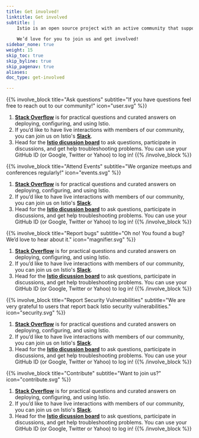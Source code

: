 ```yaml
---
title: Get involved!
linktitle: Get involved
subtitle: |
    Istio is an open source project with an active community that supports its use and on-going development.
    
    We’d love for you to join us and get involved!
sidebar_none: true
weight: 15
skip_toc: true
skip_byline: true
skip_pagenav: true
aliases:
doc_type: get-involved

---
```


{{% involve_block title="Ask questions" subtitle="If you have questions feel free to reach out to our community!" icon="user.svg" %}}
1. [**Stack Overflow**](https://stackoverflow.com/questions/tagged/istio) is for practical questions and curated answers on deploying, configuring, and using Istio.
1. If you’d like to have live interactions with members of our community, you can join us on Istio's [**Slack**](https://istio.slack.com/).
1. Head for the [**Istio dicussion board**](https://discuss.istio.io/latest) to ask questions, participate in discussions, and get help troubleshooting problems. You can use your GitHub ID (or Google, Twitter or Yahoo) to log in!
{{% /involve_block %}}


{{% involve_block title="Attend Events" subtitle="We organize meetups and conferences regularly!" icon="events.svg" %}}
1. [**Stack Overflow**](https://stackoverflow.com/questions/tagged/istio) is for practical questions and curated answers on deploying, configuring, and using Istio.
1. If you’d like to have live interactions with members of our community, you can join us on Istio's [**Slack**](https://istio.slack.com/).
1. Head for the [**Istio dicussion board**](https://discuss.istio.io/latest) to ask questions, participate in discussions, and get help troubleshooting problems. You can use your GitHub ID (or Google, Twitter or Yahoo) to log in!
{{% /involve_block %}}

{{% involve_block title="Report bugs" subtitle="Oh no! You found a bug? We’d love to hear about it." icon="magnifier.svg" %}}
1. [**Stack Overflow**](https://stackoverflow.com/questions/tagged/istio) is for practical questions and curated answers on deploying, configuring, and using Istio.
1. If you’d like to have live interactions with members of our community, you can join us on Istio's [**Slack**](https://istio.slack.com/).
1. Head for the [**Istio dicussion board**](https://discuss.istio.io/latest) to ask questions, participate in discussions, and get help troubleshooting problems. You can use your GitHub ID (or Google, Twitter or Yahoo) to log in!
{{% /involve_block %}}

{{% involve_block title="Report Security Vulnerabilities" subtitle="We are very grateful to users that report back Istio security vulnerabilities." icon="security.svg" %}}
1. [**Stack Overflow**](https://stackoverflow.com/questions/tagged/istio) is for practical questions and curated answers on deploying, configuring, and using Istio.
1. If you’d like to have live interactions with members of our community, you can join us on Istio's [**Slack**](https://istio.slack.com/).
1. Head for the [**Istio dicussion board**](https://discuss.istio.io/latest) to ask questions, participate in discussions, and get help troubleshooting problems. You can use your GitHub ID (or Google, Twitter or Yahoo) to log in!
{{% /involve_block %}}

{{% involve_block title="Contribute" subtitle="Want to join us?" icon="contribute.svg" %}}
1. [**Stack Overflow**](https://stackoverflow.com/questions/tagged/istio) is for practical questions and curated answers on deploying, configuring, and using Istio.
1. If you’d like to have live interactions with members of our community, you can join us on Istio's [**Slack**](https://istio.slack.com/).
1. Head for the [**Istio dicussion board**](https://discuss.istio.io/latest) to ask questions, participate in discussions, and get help troubleshooting problems. You can use your GitHub ID (or Google, Twitter or Yahoo) to log in!
{{% /involve_block %}}